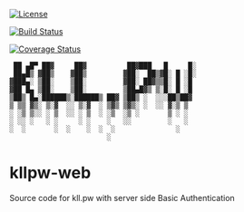 [![License](https://img.shields.io/badge/License-Apache%202.0-blue.svg)](https://opensource.org/licenses/Apache-2.0)

[![Build Status](https://travis-ci.com/kllpw/kllpw-web.svg?token=QDm1qJHVDGzwNPWjYxuy&branch=master)](https://travis-ci.com/kllpw/kllpw-web)

[![Coverage Status](https://coveralls.io/repos/github/kllpw/kllpw-web/badge.svg?branch=master)](https://coveralls.io/github/kllpw/kllpw-web?branch=master)


     ██ ▄█▀ ██▓     ██▓          ██▓███   █     █░
     ██▄█▒ ▓██▒    ▓██▒         ▓██░  ██▒▓█░ █ ░█░
    ▓███▄░ ▒██░    ▒██░         ▓██░ ██▓▒▒█░ █ ░█ 
    ▓██ █▄ ▒██░    ▒██░         ▒██▄█▓▒ ▒░█░ █ ░█ 
    ▒██▒ █▄░██████▒░██████▒ ██▓ ▒██▒ ░  ░░░██▒██▓ 
    ▒ ▒▒ ▓▒░ ▒░▓  ░░ ▒░▓  ░ ▒▓▒ ▒▓▒░ ░  ░░ ▓░▒ ▒  
    ░ ░▒ ▒░░ ░ ▒  ░░ ░ ▒  ░ ░▒  ░▒ ░       ▒ ░ ░  
    ░ ░░ ░   ░ ░     ░ ░    ░   ░░         ░   ░  
    ░  ░       ░  ░    ░  ░  ░               ░    
                            ░                    

# kllpw-web

Source code for kll.pw with server side Basic Authentication
